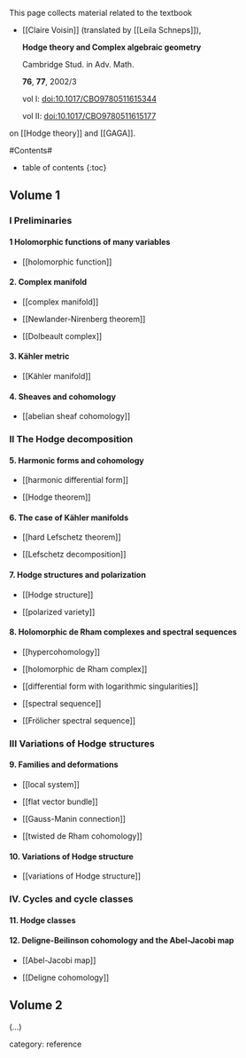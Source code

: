 

This page collects material related to the textbook

* [[Claire Voisin]] (translated by [[Leila Schneps]]),

  **Hodge theory and Complex algebraic geometry**

  Cambridge Stud. in Adv. Math. 

  **76**, **77**, 2002/3

  vol I: [doi:10.1017/CBO9780511615344](https://doi.org/10.1017/CBO9780511615344)

  vol II: [doi:10.1017/CBO9780511615177](https://doi.org/10.1017/CBO9780511615177)

on [[Hodge theory]] and [[GAGA]].

#Contents#
* table of contents
{:toc}

## Volume 1

### I Preliminaries

#### 1 Holomorphic functions of many variables

* [[holomorphic function]]

#### 2. Complex manifold

* [[complex manifold]]

* [[Newlander-Nirenberg theorem]]

* [[Dolbeault complex]]

#### 3. K&#228;hler metric

* [[Kähler manifold]]

#### 4. Sheaves and cohomology

* [[abelian sheaf cohomology]]

### II The Hodge decomposition

#### 5. Harmonic forms and cohomology

* [[harmonic differential form]]

* [[Hodge theorem]]

#### 6. The case of K&#228;hler manifolds

* [[hard Lefschetz theorem]]

* [[Lefschetz decomposition]]

#### 7. Hodge structures and polarization

* [[Hodge structure]]

* [[polarized variety]]

#### 8. Holomorphic de Rham complexes and spectral sequences

* [[hypercohomology]]

* [[holomorphic de Rham complex]]

* [[differential form with logarithmic singularities]]

* [[spectral sequence]]

* [[Frölicher spectral sequence]]

### III Variations of Hodge structures

#### 9. Families and deformations

* [[local system]]

* [[flat vector bundle]]

* [[Gauss-Manin connection]]

* [[twisted de Rham cohomology]]

#### 10. Variations of Hodge structure

* [[variations of Hodge structure]]

### IV. Cycles and cycle classes

#### 11. Hodge classes

#### 12. Deligne-Beilinson cohomology and the Abel-Jacobi map

* [[Abel-Jacobi map]]

* [[Deligne cohomology]]

## Volume 2

(...)


category: reference
